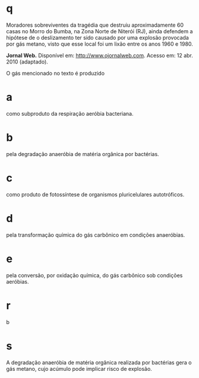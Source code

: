 # q
Moradores sobreviventes da tragédia que destruiu aproximadamente 60 casas no Morro do Bumba, na Zona Norte de Niterói (RJ), ainda defendem a hipótese de o deslizamento ter sido causado por uma explosão provocada por gás metano, visto que esse local foi um lixão entre os anos 1960 e 1980.

**Jornal Web.** Disponível em: http://www.ojornalweb.com. Acesso em: 12 abr. 2010 (adaptado).

O gás mencionado no texto é produzido

# a
como subproduto da respiração aeróbia bacteriana.

# b
pela degradação anaeróbia de matéria orgânica por bactérias.

# c
como produto de fotossíntese de organismos pluricelulares autotróficos.

# d
pela transformação química do gás carbônico em condições anaeróbias.

# e
pela conversão, por oxidação química, do gás carbônico sob condições aeróbias.

# r
b

# s
A degradação anaeróbia de matéria orgânica realizada por bactérias gera o gás metano, cujo acúmulo pode implicar risco de explosão.
